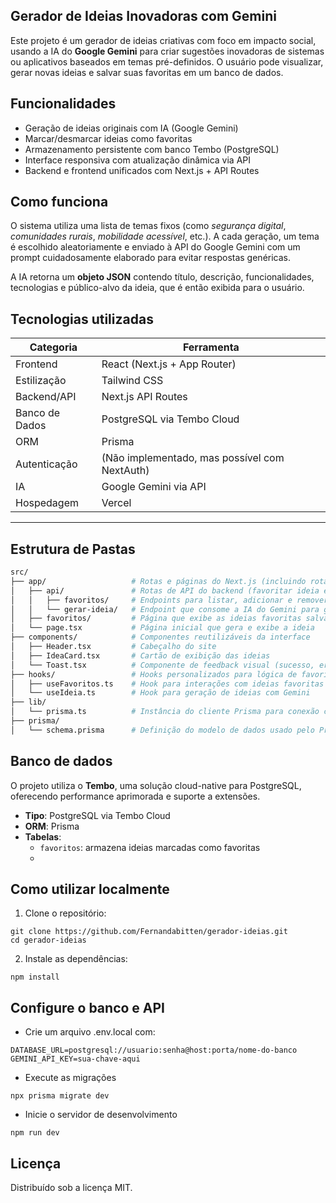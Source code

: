 ## Gerador de Ideias Inovadoras com Gemini

Este projeto é um gerador de ideias criativas com foco em impacto social, usando a IA do **Google Gemini** para criar sugestões inovadoras de sistemas ou aplicativos baseados em temas pré-definidos. O usuário pode visualizar, gerar novas ideias e salvar suas favoritas em um banco de dados.

## Funcionalidades
-  Geração de ideias originais com IA (Google Gemini)
-  Marcar/desmarcar ideias como favoritas
-  Armazenamento persistente com banco Tembo (PostgreSQL)
-  Interface responsiva com atualização dinâmica via API
-  Backend e frontend unificados com Next.js + API Routes

## Como funciona
O sistema utiliza uma lista de temas fixos (como *segurança digital*, *comunidades rurais*, *mobilidade acessível*, etc.). A cada geração, um tema é escolhido aleatoriamente e enviado à API do Google Gemini com um prompt cuidadosamente elaborado para evitar respostas genéricas.

A IA retorna um **objeto JSON** contendo título, descrição, funcionalidades, tecnologias e público-alvo da ideia, que é então exibida para o usuário.

## Tecnologias utilizadas
| Categoria         | Ferramenta                                   |
|------------------|-----------------------------------------------|
| Frontend         | React (Next.js + App Router)                  |
| Estilização      | Tailwind CSS                                  |
| Backend/API      | Next.js API Routes                            |
| Banco de Dados   | PostgreSQL via Tembo Cloud                    |
| ORM              | Prisma                                        |
| Autenticação     | (Não implementado, mas possível com NextAuth) |
| IA               | Google Gemini via API                         |
| Hospedagem       | Vercel                                        |
--------------------------------------------------------------------

## Estrutura de Pastas
```bash
src/
├── app/                   # Rotas e páginas do Next.js (incluindo rotas API)
│   ├── api/               # Rotas de API do backend (favoritar ideia e gerar ideia com Gemini)
│   │   ├── favoritos/     # Endpoints para listar, adicionar e remover ideias favoritas
│   │   └── gerar-ideia/   # Endpoint que consome a IA do Gemini para gerar ideias
│   ├── favoritos/         # Página que exibe as ideias favoritas salvas
│   └── page.tsx           # Página inicial que gera e exibe a ideia
├── components/            # Componentes reutilizáveis da interface
│   ├── Header.tsx         # Cabeçalho do site
│   ├── IdeaCard.tsx       # Cartão de exibição das ideias
│   └── Toast.tsx          # Componente de feedback visual (sucesso, erro, etc.)
├── hooks/                 # Hooks personalizados para lógica de favoritos e geração de ideias
│   ├── useFavoritos.ts    # Hook para interações com ideias favoritas (GET, POST, DELETE)
│   └── useIdeia.ts        # Hook para geração de ideias com Gemini
├── lib/
│   └── prisma.ts          # Instância do cliente Prisma para conexão com o banco
├── prisma/
│   └── schema.prisma      # Definição do modelo de dados usado pelo Prisma ORM

```

## Banco de dados
O projeto utiliza o **Tembo**, uma solução cloud-native para PostgreSQL, oferecendo performance aprimorada e suporte a extensões.

- **Tipo**: PostgreSQL via Tembo Cloud
- **ORM**: Prisma
- **Tabelas**:
  - `favoritos`: armazena ideias marcadas como favoritas
  - 
## Como utilizar localmente
1. Clone o repositório:
```
git clone https://github.com/Fernandabitten/gerador-ideias.git
cd gerador-ideias
```
2. Instale as dependências:
```
npm install
```
## Configure o banco e API
- Crie um arquivo .env.local com:
```
DATABASE_URL=postgresql://usuario:senha@host:porta/nome-do-banco
GEMINI_API_KEY=sua-chave-aqui
```
- Execute as migrações
```
npx prisma migrate dev
```
- Inicie o servidor de desenvolvimento
```
npm run dev
```
## Licença
Distribuído sob a licença MIT.


